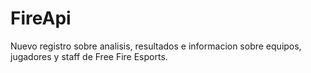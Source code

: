 # FireApi
Nuevo registro sobre analisis, resultados e informacion sobre equipos, jugadores y staff de Free Fire Esports.
